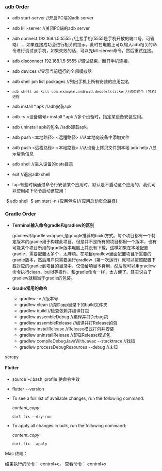 ### adb Order

* adb start-server //开启PC端的adb server

* adb kill-server //关闭PC端的adb server

* adb connect 192.168.1.5:5555 //连接手机(5555是手机开放的端口号，可省略）
  ，如果连接成功会进行相关的提示，此时在电脑上可以输入adb相关的命令进行调试该手机，如果失败的话，可以先kill-server命令，然后重试连接。
  
* adb disconnect 192.168.1.5:5555 //调试结束，断开手机连接。

* adb devices //显示当前运行的全部模拟器

* adb shell pm list packages //列出手机上所有安装的应用包名

* ```
  adb shell am kill com.example.android.dessertclicker//结束这个（包名）进程
  ```

* adb install *.apk //adb安装apk

* adb -s <设备编号> install *.apk //多个设备时，指定某设备安装应用。

* adb uninstall apk的包名 //adb卸载apk。

* adb push <本地路径> <远程路径> //从本地向设备中添加文件

* adb push <远程路径> <本地路径> //从设备上拷贝文件到本地
  adb help //显示帮助信息
  
* adb shell //进入设备的data目录

* exit //退出adb shell

* tap:有些时候通过命令行安装某个应用时，默认是不启动这个应用的，我们可以使用如下命令启动该应用：

​       $ adb shell
​       $ am start -n {应用包名}/{应用启动页全路径}

### Gradle Order

* **Terminal输入命令gradle和gradlew的区别**

  gradlew即gradle wrapper,是google推荐的build方式。每个项目都有一个特定版本的gradle用于构建此项目，但是并不是所有的项目都用一个版本，也有可能某个项目所用的gradle版本电脑上并没有下载，这样如果在本地配置gradle，需要配置太多个，太麻烦。在项目gradlew里面配置项目所需要的gradle版本，然后用户只需要运行gradlew（第一次运行）就可以按照配置下载对应的gradle到项目的目录中，仅仅给项目本身用，然后就可以用gradlew命令执行clean、build等操作，和gradle命令一样，太方便了。其实说白了gradlew就相当于gradle的包装。

* **Gradle常用的命令**

  * gradlew -v //版本号
  * gradlew clean //清除app目录下的build文件夹
  * gradlew build //检查依赖并编译打包
  * gradlew assembleDebug //编译并打Debug包
  * gradlew assembleRelease //编译并打Release的包
  * gradlew installRelease //Release模式打包并安装
  * gradlew uninstallRelease //卸载Release模式包
  * gradlew compileDebugJavaWithJavac --stacktrace  //找错
  * gradlew processDebugResources --debug //未知
  
  

scrcpy

#### Flutter 

- source ~/.bash_profile 使命令生效

- flutter --version

- To see a full list of available changes, run the following command:

  *content_copy*

  ```
  dart fix --dry-run
  ```

- To apply all changes in bulk, run the following command:

  *content_copy*

  ```
  dart fix --apply
  ```

Mac 终端：

结束执行的命令： control+c。   查看命令： control+x
